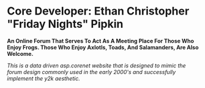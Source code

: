 # Core Developer: Ethan Christopher "Friday Nights" Pipkin 
**An Online Forum That Serves To Act As A Meeting Place For Those Who Enjoy Frogs. Those Who Enjoy Axlotls, Toads, And Salamanders, Are Also Welcome.**

*This is a data driven asp.corenet website that is designed to mimic the forum design commonly used in the early 2000's and successfully implement the y2k aesthetic.* 

